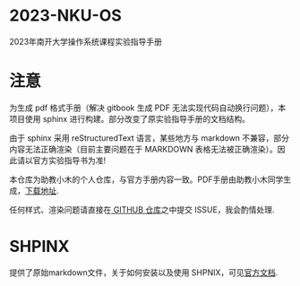 # 2023-NKU-OS
2023年南开大学操作系统课程实验指导手册

# 注意
为生成 pdf 格式手册（解决 gitbook 生成 PDF 无法实现代码自动换行问题），本项目使用 sphinx 进行构建。部分改变了原实验指导手册的文档结构。

由于 sphinx 采用 reStructuredText 语言，某些地方与 markdown 不兼容，部分内容无法正确渲染（目前主要问题在于 MARKDOWN 表格无法被正确渲染）。因此请以官方实验指导书为准!

本仓库为助教小木的个人仓库，与官方手册内容一致。PDF手册由助教小木同学生成，[下载地址](https://github.com/TephrocactusMYC/2023-NKU-OS-Tutorial/releases/tag/OS-tutorial).

任何样式、渲染问题请直接在[ GITHUB 仓库](https://github.com/TephrocactusMYC/2023-NKU-OS-Tutorial)之中提交 ISSUE，我会酌情处理.

# SHPINX
提供了原始markdown文件，关于如何安装以及使用 SHPNIX，可见[官方文档](www.sphinx-doc.org/).
